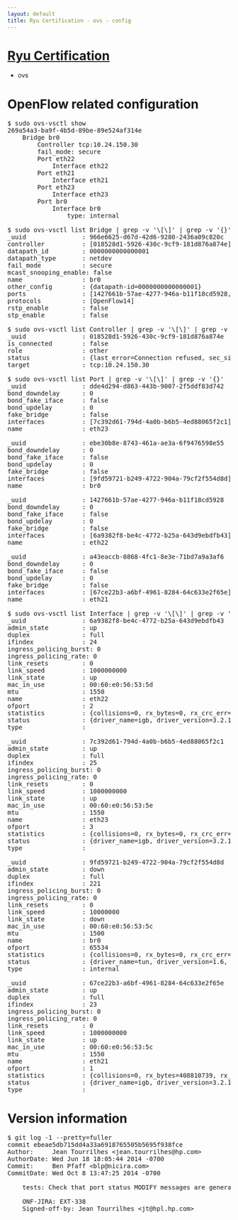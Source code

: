 ```yaml
---
layout: default
title: Ryu Certification - ovs - config
---
```

# [Ryu Certification](http://osrg.github.io/ryu/certification.html)
* ovs 

# OpenFlow related configuration
<pre>
$ sudo ovs-vsctl show
269a54a3-ba9f-4b5d-89be-89e524af314e
    Bridge br0
        Controller tcp:10.24.150.30
        fail_mode: secure
        Port eth22
            Interface eth22
        Port eth21
            Interface eth21
        Port eth23
            Interface eth23
        Port br0
            Interface br0
                type: internal

$ sudo ovs-vsctl list Bridge | grep -v '\[\]' | grep -v '{}'
_uuid               : 966e6625-d67d-42d6-9280-2436a09c820c
controller          : [018528d1-5926-430c-9cf9-181d876a874e]
datapath_id         : 0000000000000001
datapath_type       : netdev
fail_mode           : secure
mcast_snooping_enable: false
name                : br0
other_config        : {datapath-id=0000000000000001}
ports               : [1427661b-57ae-4277-946a-b11f18cd5928, a43eaccb-0868-4fc1-8e3e-71bd7a9a3af6, dde4d294-d863-443b-9007-2f5ddf83d742, ebe30b8e-8743-461a-ae3a-6f9476598e55]
protocols           : [OpenFlow14]
rstp_enable         : false
stp_enable          : false

$ sudo ovs-vsctl list Controller | grep -v '\[\]' | grep -v '{}'
_uuid               : 018528d1-5926-430c-9cf9-181d876a874e
is_connected        : false
role                : other
status              : {last_error=Connection refused, sec_since_connect=747, sec_since_disconnect=7, state=BACKOFF}
target              : tcp:10.24.150.30

$ sudo ovs-vsctl list Port | grep -v '\[\]' | grep -v '{}'
_uuid               : dde4d294-d863-443b-9007-2f5ddf83d742
bond_downdelay      : 0
bond_fake_iface     : false
bond_updelay        : 0
fake_bridge         : false
interfaces          : [7c392d61-794d-4a0b-b6b5-4ed88065f2c1]
name                : eth23

_uuid               : ebe30b8e-8743-461a-ae3a-6f9476598e55
bond_downdelay      : 0
bond_fake_iface     : false
bond_updelay        : 0
fake_bridge         : false
interfaces          : [9fd59721-b249-4722-904a-79cf2f554d8d]
name                : br0

_uuid               : 1427661b-57ae-4277-946a-b11f18cd5928
bond_downdelay      : 0
bond_fake_iface     : false
bond_updelay        : 0
fake_bridge         : false
interfaces          : [6a9382f8-be4c-4772-b25a-643d9ebdfb43]
name                : eth22

_uuid               : a43eaccb-0868-4fc1-8e3e-71bd7a9a3af6
bond_downdelay      : 0
bond_fake_iface     : false
bond_updelay        : 0
fake_bridge         : false
interfaces          : [67ce22b3-a6bf-4961-8284-64c633e2f65e]
name                : eth21

$ sudo ovs-vsctl list Interface | grep -v '\[\]' | grep -v '{}'
_uuid               : 6a9382f8-be4c-4772-b25a-643d9ebdfb43
admin_state         : up
duplex              : full
ifindex             : 24
ingress_policing_burst: 0
ingress_policing_rate: 0
link_resets         : 0
link_speed          : 1000000000
link_state          : up
mac_in_use          : 00:60:e0:56:53:5d
mtu                 : 1550
name                : eth22
ofport              : 2
statistics          : {collisions=0, rx_bytes=0, rx_crc_err=0, rx_dropped=0, rx_errors=0, rx_frame_err=0, rx_over_err=0, rx_packets=0, tx_bytes=1667742784, tx_dropped=0, tx_errors=0, tx_packets=72727729}
status              : {driver_name=igb, driver_version=3.2.10-k, firmware_version=2.10-9}
type                : 

_uuid               : 7c392d61-794d-4a0b-b6b5-4ed88065f2c1
admin_state         : up
duplex              : full
ifindex             : 25
ingress_policing_burst: 0
ingress_policing_rate: 0
link_resets         : 0
link_speed          : 1000000000
link_state          : up
mac_in_use          : 00:60:e0:56:53:5e
mtu                 : 1550
name                : eth23
ofport              : 3
statistics          : {collisions=0, rx_bytes=0, rx_crc_err=0, rx_dropped=0, rx_errors=0, rx_frame_err=0, rx_over_err=0, rx_packets=0, tx_bytes=953500408, tx_dropped=0, tx_errors=0, tx_packets=6362290}
status              : {driver_name=igb, driver_version=3.2.10-k, firmware_version=2.10-9}
type                : 

_uuid               : 9fd59721-b249-4722-904a-79cf2f554d8d
admin_state         : down
duplex              : full
ifindex             : 221
ingress_policing_burst: 0
ingress_policing_rate: 0
link_resets         : 0
link_speed          : 10000000
link_state          : down
mac_in_use          : 00:60:e0:56:53:5c
mtu                 : 1500
name                : br0
ofport              : 65534
statistics          : {collisions=0, rx_bytes=0, rx_crc_err=0, rx_dropped=0, rx_errors=0, rx_frame_err=0, rx_over_err=0, rx_packets=0, tx_bytes=0, tx_dropped=0, tx_errors=0, tx_packets=0}
status              : {driver_name=tun, driver_version=1.6, firmware_version=N/A}
type                : internal

_uuid               : 67ce22b3-a6bf-4961-8284-64c633e2f65e
admin_state         : up
duplex              : full
ifindex             : 23
ingress_policing_burst: 0
ingress_policing_rate: 0
link_resets         : 0
link_speed          : 1000000000
link_state          : up
mac_in_use          : 00:60:e0:56:53:5c
mtu                 : 1550
name                : eth21
ofport              : 1
statistics          : {collisions=0, rx_bytes=408810739, rx_crc_err=0, rx_dropped=0, rx_errors=0, rx_frame_err=0, rx_over_err=0, rx_packets=123468629, tx_bytes=0, tx_dropped=0, tx_errors=0, tx_packets=0}
status              : {driver_name=igb, driver_version=3.2.10-k, firmware_version=2.10-9}
type                : 
</pre>

# Version information
<pre>
$ git log -1 --pretty=fuller
commit ebeae5db715dd4a33a6918765505b5695f938fce
Author:     Jean Tourrilhes &lt;jean.tourrilhes@hp.com&gt;
AuthorDate: Wed Jun 18 18:05:44 2014 -0700
Commit:     Ben Pfaff &lt;blp@nicira.com&gt;
CommitDate: Wed Oct 8 13:47:25 2014 -0700

    tests: Check that port status MODIFY messages are generated.
    
    ONF-JIRA: EXT-338
    Signed-off-by: Jean Tourrilhes &lt;jt@hpl.hp.com&gt;
</pre>
